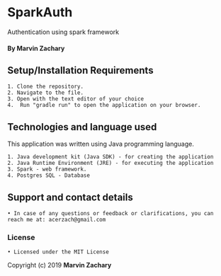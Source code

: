 # SparkAuth

Authentication using spark framework

#### By **Marvin Zachary**



## Setup/Installation Requirements
    1. Clone the repository.
    2. Navigate to the file.
    3. Open with the text editor of your choice
    4.  Run "gradle run" to open the application on your browser.


## Technologies and language used
This application was written using Java programming language.

    1. Java development kit (Java SDK) - for creating the application
    2. Java Runtime Environment (JRE) - for executing the application
    3. Spark - web framework.
    4. Postgres SQL - Database

## Support and contact details
    • In case of any questions or feedback or clarifications, you can reach me at: acerzach@gmail.com

### License
    • Licensed under the MIT License
Copyright (c) 2019 **Marvin Zachary**
